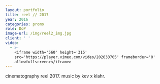 ```yaml
---
layout: portfolio
title: reel // 2017
year: 2016
categories: promo
role: DoP
image-url: /img/reel2_img.jpg
client: ' '
video:
  - >-
    <iframe width='560' height='315'
    src='https://player.vimeo.com/video/202633705' frameborder='0'
    allowfullscreen></iframe>
---
```


cinematography reel 2017. music by kev x klahr.

